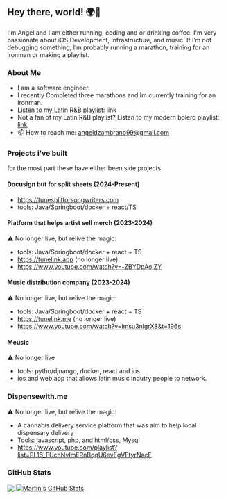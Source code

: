 ## Hey there, world! 🌍👋

 I'm Angel and I am either running, coding and or drinking coffee. I'm very passionate about iOS Development, Infrastructure, and music. If I’m not debugging something, I’m probably running a marathon, training for an ironman or making a playlist.

### About Me 
- I am a software engineer.
- I recently Completed three marathons and Im currently training for an ironman. 
- Listen to my Latin R&B playlist: <a href="https://open.spotify.com/playlist/1uXII1uCQ1dW0Zo6lupxmh?si=708ae888e9fd4639">link</a>
- Not a fan of my Latin R&B playlist? Listen to my modern bolero playlist: <a href="https://open.spotify.com/playlist/4Wj0LgnWk1lsSAjA5agFPg?si=39c9abfa1a304d2e">link</a>
- 📫 How to reach me: angeldzambrano99@gmail.com 


### Projects i've built
for the most part these have either been side projects 


#### Docusign but for split sheets (2024-Present)
- https://tunesplitforsongwriters.com
- tools: Java/Springboot/docker + react/TS



#### Platform that helps artist sell merch (2023-2024)
⚠️ No longer live, but relive the magic:
- tools: Java/Springboot/docker + react + TS
- https://tunelink.app (no longer live)
- https://www.youtube.com/watch?v=-ZBYDpAoIZY

#### Music distribution company (2023-2024)
⚠️ No longer live, but relive the magic:
- tools: Java/Springboot/docker + react + TS
- https://tunelink.me (no longer live)
- https://www.youtube.com/watch?v=lmsu3nlgrX8&t=196s

#### Meusic 
⚠️ No longer live
- tools: pytho/djnango, docker, react and ios
- ios and web app that allows latin music indutry people to network.

### Dispensewith.me
⚠️ No longer live, but relive the magic:
- A cannabis delivery service platform that was aim to help local dispensary delivery
- Tools: javascript, php, and html/css, Mysql  
- https://www.youtube.com/playlist?list=PL16_FUcnNvImERnBqqU6evEgVFtyrNacF


### GitHub Stats

<a href="https://github.com/angeldzzz23/angeldzzz23">
  <img align="center" src="https://github-readme-stats.vercel.app/api/top-langs/?username=angeldzzz23&hide=makefile,html,tex&title_color=ffffff&text_color=c9cacc&icon_color=2bbc8a&bg_color=1d1f21&langs_count=3" />
</a>



<a href="https://github.com/angeldzzz23/angeldzzz23">
  <img align="center" src="https://github-readme-stats.vercel.app/api?username=angeldzzz23&show_icons=true&line_height=27&count_private=true&title_color=ffffff&text_color=c9cacc&icon_color=2bbc8a&bg_color=1d1f21" alt="Martin's GitHub Stats" />
</a>

